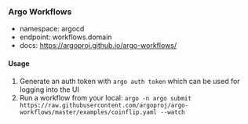 ### Argo Workflows

- namespace: argocd
- endpoint: workflows.domain
- docs: https://argoproj.github.io/argo-workflows/

#### Usage

1. Generate an auth token with `argo auth token` which can be used for logging into the UI
2. Run a workflow from your local: `argo -n argo submit https://raw.githubusercontent.com/argoproj/argo-workflows/master/examples/coinflip.yaml --watch`
